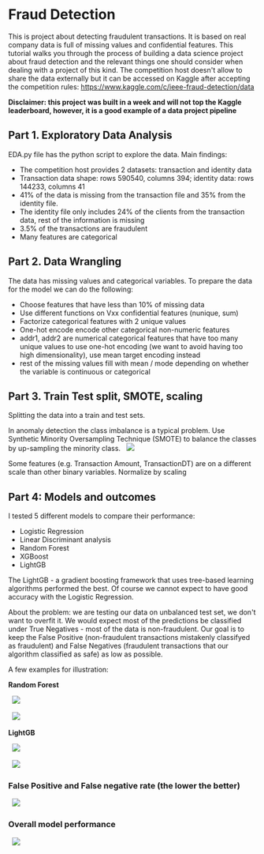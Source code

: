 # Fraud Detection

This is project about detecting fraudulent transactions. It is based on real company data is full of missing values and confidential features. This tutorial walks you through the process of building a data science project about fraud detection and the relevant things one should consider when dealing with a project of this kind. 
The competition host doesn't allow to share the data externally but it can be accessed on Kaggle after accepting the competition rules: https://www.kaggle.com/c/ieee-fraud-detection/data

**Disclaimer: this project was built in a week and will not top the Kaggle leaderboard, however, it is a good example of a data project pipeline** 

## Part 1. Exploratory Data Analysis

EDA.py file has the python script to explore the data. Main findings: 
* The competition host provides 2 datasets: transaction and identity data
* Transaction data shape: rows 590540, columns 394; identity data: rows 144233, columns 41
* 41% of the data is missing from the transaction file and 35% from the identity file. 
* The identity file only includes 24% of the clients from the transaction data, rest of the information is missing 
* 3.5% of the transactions are fraudulent 
* Many features are categorical 

## Part 2. Data Wrangling 
The data has missing values and categorical variables. To prepare the data for the model we can do the following:
* Choose features that have less than 10% of missing data
* Use different functions on Vxx confidential features (nunique, sum)
* Factorize categorical features with 2 unique values
* One-hot encode encode other categorical non-numeric features
* addr1, addr2 are numerical categorical features that have too many unique values to use one-hot encoding (we want to avoid having too high dimensionality), use mean target encoding instead
* rest of the missing values fill with mean / mode depending on whether the variable is continuous or categorical

## Part 3. Train Test split, SMOTE, scaling
Splitting the data into a train and test sets. 

In anomaly detection the class imbalance is a typical problem. Use Synthetic Minority Oversampling Technique (SMOTE) to balance the classes by up-sampling the minority class. 
&nbsp; 
![](https://github.com/helenaEH/Fraud_Detection/blob/master/plots/class_imbalance.png)  

Some features (e.g. Transaction Amount, TransactionDT) are on a different scale than other binary variables. Normalize by scaling

## Part 4: Models and outcomes 
I tested 5 different models to compare their performance: 
* Logistic Regression 
* Linear Discriminant analysis 
* Random Forest 
* XGBoost 
* LightGB

The LightGB - a gradient boosting framework that uses tree-based learning algorithms performed the best. Of course we cannot expect to have good accuracy with the Logistic Regression. 

About the problem: we are testing our data on unbalanced test set, we don't want to overfit it. We would expect most of the predictions be classified under True Negatives - most of the data is non-fraudulent. Our goal is to keep the False Positive (non-fraudulent transactions mistakenly classifyed as fraudulent) and False Negatives (fraudulent transactions that our algorithm classified as safe) as low as possible. 

A few examples for illustration:

**Random Forest**

&nbsp; 
![](https://github.com/helenaEH/Fraud_Detection/blob/master/plots/confusion_matrix_Random%20Rorest.png)  

&nbsp; 
![](https://github.com/helenaEH/Fraud_Detection/blob/master/plots/roc_Random%20Rorest.png)  

**LightGB**

&nbsp; 
![](https://github.com/helenaEH/Fraud_Detection/blob/master/plots/confusion_matrix_LightGB.png)  

&nbsp; 
![](https://github.com/helenaEH/Fraud_Detection/blob/master/plots/roc_LightGB.png)  

### False Positive and False negative rate (the lower the better)

&nbsp; 
![](https://github.com/helenaEH/Fraud_Detection/blob/master/plots/Model_performance.png)  

### Overall model performance

&nbsp; 
![](https://github.com/helenaEH/Fraud_Detection/blob/master/model_outcome.PNG)  









 




